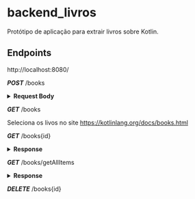 
# backend_livros
Protótipo de aplicação para extrair livros sobre Kotlin.  

## Endpoints
http://localhost:8080/

 ***POST*** /books
 
  <details>
    <summary><b>Request Body</b></summary>

    ```
    {
      "title": "Book title example 2",
      "description": "Book description example",
      "isbn": "9781617293290"
    }
    ```
 </details>

 ***GET*** /books

 Seleciona os livos no site https://kotlinlang.org/docs/books.html
 
 ***GET*** /books{id}
 
   <details>
    <summary><b>Response </b></summary>

    ```
    {

    "id": 2,
    "title": "Atomic Kotlin",
    "description": "From Bruce Eckel, author of the multi-award-winning Thinking in C++ and Thinking in Java, and Svetlana Isakova, Kotlin Developer Advocate at JetBrains, comes a book that breaks the language concepts into small, easy-to-digest “atoms”, along with a free course consisting of exercises supported by hints and solutions directly inside IntelliJ IDEA!",
    "isbn": "Unavailable"

    }
    ```
 </details>
 
  ***GET*** /books/getAllItems
 
   <details>
    <summary><b>Response </b></summary>

    ```

    [
      {
          "id": 1,
          "title": "Book title example 2",
          "description": "Book description example",
          "isbn": "9781617293290"
      },
      {
          "id": 2,
          "title": "Atomic Kotlin",
          "description": "From Bruce Eckel, author of the multi-award-winning Thinking in C++ and Thinking in Java, and Svetlana Isakova, Kotlin Developer Advocate at JetBrains, comes a book that breaks the language concepts into small, easy-to-digest “atoms”, along with a free course consisting of exercises supported by hints and solutions directly inside IntelliJ IDEA!",
          "isbn": "Unavailable"
      }
     ]

    ```
 </details>

 ***DELETE*** /books{id}
 
 
